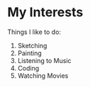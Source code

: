 # My Interests

Things I like to do:

1. Sketching
2. Painting
3. Listening to Music
4. Coding
5. Watching Movies